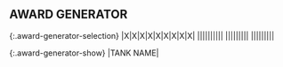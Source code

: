 
## AWARD GENERATOR

{:.award-generator-selection}
|<a onclick="noStar();">X</a>|<a onclick="noTank();">X</a>|<a onclick="noMedal();">X</a>|<a onclick="noSword();">X</a>|<a onclick="noDoT();">X</a>|<a onclick="noCup();">X</a>|<a onclick="noPH();">X</a>|<a onclick="noWC();">X</a>|<a onclick="noLB();">X</a>|
|<a onclick="singleStar();"><span class="awards-sprite a0-1"></span></a>|<a onclick="bronzeTank();"><span class="awards-sprite a1-1"></span></a>|<a onclick="combatMedal();"><span class="awards-sprite a2-1"></span></a>|<a onclick="shiningSword();"><span class="awards-sprite a3-1"></span></a>|<a onclick="defenderOfTruth();"><span class="awards-sprite a4-3"></span></a>|<a onclick="bronzeCup();"><span class="awards-sprite a5-1"></span></a>|<a onclick="purpleHeart();"><span class="awards-sprite a6-1"></span></a>|<a onclick="warCorrespondent();"><span class="awards-sprite a7-1"></span></a>|<a onclick="lightBulb();"><span class="awards-sprite a8-1"></span></a>|
|<a onclick="doubleStar();"><span class="awards-sprite a0-2"></span></a>|<a onclick="silverTank();"><span class="awards-sprite a1-2"></span></a>|<a onclick="battleMedal();"><span class="awards-sprite a2-2"></span></a>|<a onclick="batteredSword();"><span class="awards-sprite a3-2"></span></a>|<a onclick="defenderOfTruth();"><span class="awards-sprite a4-3"></span></a>|<a onclick="silverCup();"><span class="awards-sprite a5-2"></span></a>|<a onclick="purpleHeart();"><span class="awards-sprite a6-1"></span></a>|<a onclick="warCorrespondent();"><span class="awards-sprite a7-1"></span></a>|<a onclick="lightBulb();"><span class="awards-sprite a8-1"></span></a>
|<a onclick="tripleStar();"><span class="awards-sprite a0-3"></span></a>|<a onclick="goldTank();"><span class="awards-sprite a1-3"></span></a>|<a onclick="heroicMedal();"><span class="awards-sprite a2-3"></span></a>|<a onclick="rustySword();"><span class="awards-sprite a3-3"></span></a>|<a onclick="defenderOfTruth();"><span class="awards-sprite a4-3"></span></a>|<a onclick="goldCup();"><span class="awards-sprite a5-3"></span></a>|<a onclick="purpleHeart();"><span class="awards-sprite a6-1"></span></a>|<a onclick="warCorrespondent();"><span class="awards-sprite a7-1"></span></a>|<a onclick="lightBulb();"><span class="awards-sprite a8-1"></span></a>

{:.award-generator-show}
|<span class="red">TANK NAME</span><span class="awards-container"><span class="awards-sprite" id="award-generator-0"></span><span class="awards-sprite" id="award-generator-1"></span><span class="awards-sprite" id="award-generator-2"></span><span class="awards-sprite" id="award-generator-3"></span><span class="awards-sprite" id="award-generator-4"><span class="awards-sprite" id="award-generator-5"></span><span class="awards-sprite" id="award-generator-6"></span><span class="awards-sprite" id="award-generator-7"></span><span class="awards-sprite" id="award-generator-8"></span></span>|
